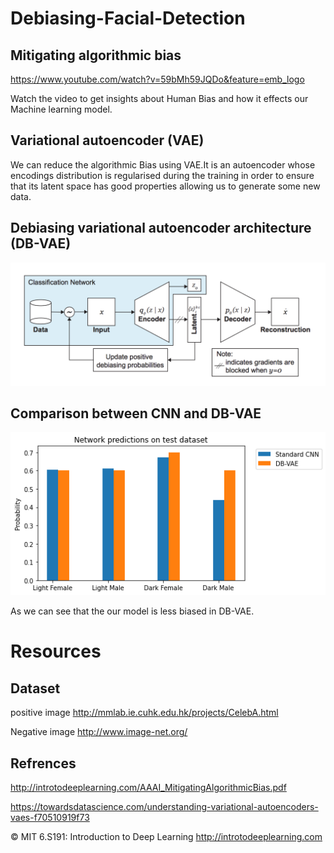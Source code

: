 # Debiasing-Facial-Detection

## Mitigating algorithmic bias

https://www.youtube.com/watch?v=59bMh59JQDo&feature=emb_logo

Watch the video to get insights about Human Bias and how it effects our Machine learning model.


## Variational autoencoder (VAE)
We can reduce the algorithmic Bias using VAE.It is an autoencoder whose encodings distribution is regularised during the training in    order to ensure that its latent space has good properties allowing us to generate some new data.

## Debiasing variational autoencoder architecture (DB-VAE)
<img src="images/DB-VAE.png">

## Comparison between CNN and DB-VAE

<img src="images/comparison.png">

As we can see that the our model is less biased in DB-VAE.

# Resources

## Dataset
positive image http://mmlab.ie.cuhk.edu.hk/projects/CelebA.html

Negative image http://www.image-net.org/

## Refrences
http://introtodeeplearning.com/AAAI_MitigatingAlgorithmicBias.pdf

https://towardsdatascience.com/understanding-variational-autoencoders-vaes-f70510919f73

© MIT 6.S191: Introduction to Deep Learning
http://introtodeeplearning.com

